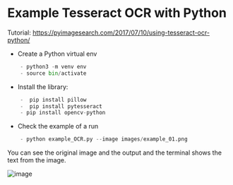 # Example Tesseract OCR with Python 

Tutorial: https://pyimagesearch.com/2017/07/10/using-tesseract-ocr-python/

- Create a Python virtual env

```python
    - python3 -m venv env
    - source bin/activate
```
- Install the library:

```python
    -  pip install pillow
    -  pip install pytesseract
    - pip install opencv-python
```

- Check the example of a run 

```python
    - python example_OCR.py --image images/example_01.png
```

You can see the original image and the output and the terminal shows the text from the image.

![image](https://github.com/Msabalza730/ChatBot_Python/assets/55921624/bad3e84d-82cb-43e1-ada7-e0b294769bd2)
